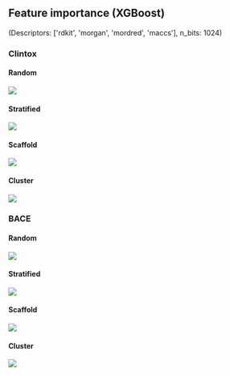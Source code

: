 ## Feature importance (XGBoost)
(Descriptors: ['rdkit', 'morgan', 'mordred', 'maccs'], n_bits: 1024)
### Clintox
#### Random
<img src="../xgb/clintox_random.png" /><br/>
#### Stratified
<img src="../xgb/clintox_stratified.png" /><br/>
#### Scaffold
<img src="../xgb/clintox_scaffold.png" /><br/>
#### Cluster
<img src="../xgb/clintox_cluster.png" /><br/>

### BACE
#### Random
<img src="../xgb/bace_random.png" /><br/>
#### Stratified
<img src="../xgb/bace_stratified.png" /><br/>
#### Scaffold
<img src="../xgb/bace_scaffold.png" /><br/>
#### Cluster
<img src="../xgb/bace_cluster.png" /><br/>
